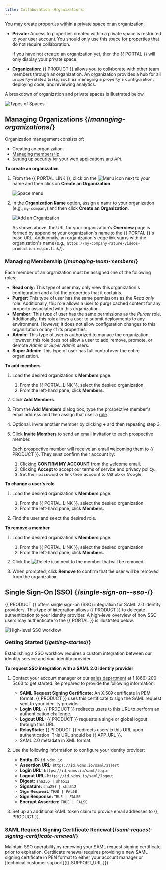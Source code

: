 ```yaml
---
title: Collaboration (Organizations)
---
```


You may create properties within a private space or an organization. 

-   **Private:** Access to properties created within a private space is restricted to your user account. You should only use this space for properties that do not require collaboration.

    <Callout type="info">

      If you have not created an organization yet, then the {{ PORTAL }} will only display your private space. 

    </Callout>

-   **Organization:** {{ PRODUCT }} allows you to collaborate with other team members through an organization. An organization provides a hub for all property-related tasks, such as managing a property's configuration, deploying code, and reviewing analytics.

<!-- <Callout type="tip">

  You may transfer ownership of any property to an organization to which you have been assigned the `Admin` role. 

</Callout>
-->
A breakdown of organization and private spaces is illustrated below.

![Types of Spaces](/images/v7/basics/setup-overview.png)

## Managing Organizations {/*managing-organizations*/}

Organization management consists of:

-   Creating an organization.
-   [Managing membership.](#managing-team-members)
-   [Setting up security](/guides/security) for your web applications and API.

**To create an organization**

1.  From the {{ PORTAL_LINK }}, click on the <Image inline src="/images/v7/icons/menu-up-down.png" alt="Menu" /> icon next to your name and then click on **Create an Organization**. 

    ![Space menu](/images/v7/basics/team-create.png)

2.  In the **Organization Name** option, assign a name to your organization (e.g., `my-company`) and then click **Create an Organization**.

    ![Add an Organization](/images/v7/basics/team-create-2.png)

    <Callout type="info">

      As shown above, the URL for your organization's **Overview** page is formed by appending your organization's name to the {{ PORTAL }}'s base URL. Additionally, an organization's edge link starts with the organization's name (e.g., `https://my-company-nature-videos-production.edgio.link/`).

    </Callout>

### Managing Membership {/*managing-team-members*/}

<a id="roles" />

Each member of an organization must be assigned one of the following roles:

-   **Read only:** This type of user may only view this organization's configuration and all of the properties that it contains.
-   **Purger:** This type of user has the same permissions as the *Read only* role. Additionally, this role allows a user to purge cached content for any property associated with this organization.
-   **Member:** This type of user has the same permissions as the *Purger* role. Additionally, this role allows a user to submit deployments to any environment. However, it does not allow configuration changes to this organization or any of its properties.
-   **Admin:** This type of user is authorized to manage the organization. However, this role does not allow a user to add, remove, promote, or demote *Admin* or *Super Admin* users.
-   **Super Admin:** This type of user has full control over the entire organization.

**To add members**

1.  Load the desired organization's **Members** page.

    1.  From the {{ PORTAL_LINK }}, select the desired organization. 
    2.  From the left-hand pane, click **Members**.

2.  Click **Add Members**.

3.  From the **Add Members** dialog box, type the prospective member's email address and then assign that user a [role](#roles). 

4.  Optional. Invite another member by clicking **+** and then repeating step 3.

5.  Click **Invite Members** to send an email invitation to each prospective member.

    Each prospective member will receive an email welcoming them to {{ PRODUCT }}. They must confirm their account by:

    1.  Clicking **CONFIRM MY ACCOUNT** from the welcome email.
    2.  Clicking **Accept** to accept our terms of service and privacy policy.
    3.  Set their password or link their account to Github or Google.

**To change a user's role**

1.  Load the desired organization's **Members** page.

    1.  From the {{ PORTAL_LINK }}, select the desired organization. 
    2.  From the left-hand pane, click **Members**.

2.  Find the user and select the desired role. 

**To remove a member**

1.  Load the desired organization's **Members** page.

    1.  From the {{ PORTAL_LINK }}, select the desired organization. 
    2.  From the left-hand pane, click **Members**.

2.  Click the <Image inline src="/images/icons/delete.png" alt="Delete" /> icon next to the member that will be removed.

3.  When prompted, click **Remove** to confirm that the user will be removed from the organization.

## Single Sign-On (SSO) {/*single-sign-on--sso-*/}

{{ PRODUCT }} offers single sign-on (SSO) integration for SAML 2.0 identity providers. This type of integration allows {{ PRODUCT }} to delegate authentication to your identity provider. A high-level overview of how SSO users may authenticate to the {{ PORTAL }} is illustrated below.

![High-level SSO workflow](/images/v7/basics/sso-workflow.png)

### Getting Started {/*getting-started*/}

Establishing a SSO workflow requires a custom integration between our identity service and your identity provider. 

**To request SSO integration with a SAML 2.0 identity provider**

1.  Contact your account manager or our [sales department](https://edg.io/contact-us/) at 1 (866) 200 - 5463 to get started. Be prepared to provide the following information:

    -   **SAML Request Signing Certificate:** An X.509 certificate in PEM format. {{ PRODUCT }} uses this certificate to sign the SAML request sent to your identity provider. 
    -   **Login URL:** {{ PRODUCT }} redirects users to this URL to perform an authentication challenge. 
    -   **Logout URL:** {{ PRODUCT }} requests a single or global logout through this URL.
    -   **RelayState:** {{ PRODUCT }} redirects users to this URL upon authentication. This URL should be {{ APP_URL }}.
    -   SAML 2.0 metadata in XML format. 


2.  Use the following information to configure your identity provider:
    -   **Entity ID:** `id.vdms.io`
    -   **Assertion URL:** `https://id.vdms.io/saml/assert`
    -   **Login URL:** `https://id.vdms.io/saml/login`
    -   **Logout URL:** `https://id.vdms.io/saml/logout`
    -   **Digest:** `sha256 | sha512`
    -   **Signature:** `sha256 | sha512`
    -   **Sign Request:** `TRUE | FALSE`
    -   **Sign Response:** `TRUE | FALSE`
    -   **Encrypt Assertion:** `TRUE | FALSE`

3.  Set up an additional SAML token claim to provide email addresses to {{ PRODUCT }}.

### SAML Request Signing Certificate Renewal {/*saml-request-signing-certificate-renewal*/}

Maintain SSO operability by renewing your SAML request signing certificate prior to expiration. Certificate renewal requires providing a new SAML signing certificate in PEM format to either your account manager or [technical customer support]({{ SUPPORT_URL }}). 
